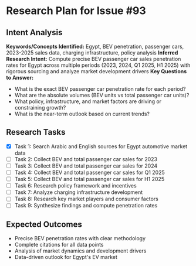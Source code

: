 # Research Plan for Issue #93

## Intent Analysis
**Keywords/Concepts Identified:** Egypt, BEV penetration, passenger cars, 2023-2025 sales data, charging infrastructure, policy analysis
**Inferred Research Intent:** Compute precise BEV passenger car sales penetration rates for Egypt across multiple periods (2023, 2024, Q1 2025, H1 2025) with rigorous sourcing and analyze market development drivers
**Key Questions to Answer:** 
- What is the exact BEV passenger car penetration rate for each period?
- What are the absolute volumes (BEV units vs total passenger car units)?
- What policy, infrastructure, and market factors are driving or constraining growth?
- What is the near-term outlook based on current trends?

## Research Tasks
- [x] Task 1: Search Arabic and English sources for Egypt automotive market data
- [ ] Task 2: Collect BEV and total passenger car sales for 2023
- [ ] Task 3: Collect BEV and total passenger car sales for 2024
- [ ] Task 4: Collect BEV and total passenger car sales for Q1 2025
- [ ] Task 5: Collect BEV and total passenger car sales for H1 2025
- [ ] Task 6: Research policy framework and incentives
- [ ] Task 7: Analyze charging infrastructure development
- [ ] Task 8: Research key market players and consumer factors
- [ ] Task 9: Synthesize findings and compute penetration rates

## Expected Outcomes
- Precise BEV penetration rates with clear methodology
- Complete citations for all data points
- Analysis of market dynamics and development drivers
- Data-driven outlook for Egypt's EV market